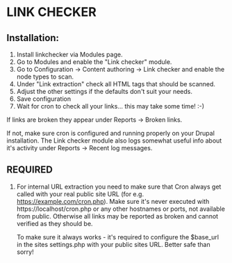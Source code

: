 
# LINK CHECKER

## Installation:

 1. Install linkchecker via Modules page.
 2. Go to Modules and enable the "Link checker" module.
 3. Go to Configuration -> Content authoring -> Link checker and enable the node types to scan.
 4. Under "Link extraction" check all HTML tags that should be scanned.
 5. Adjust the other settings if the defaults don't suit your needs.
 6. Save configuration
 7. Wait for cron to check all your links... this may take some time! :-)

If links are broken they appear under Reports -> Broken links.

If not, make sure cron is configured and running properly on your Drupal
installation. The Link checker module also logs somewhat useful info about it's
activity under Reports -> Recent log messages.

## REQUIRED

1. For internal URL extraction you need to make sure that Cron always get called
   with your real public site URL (for e.g. https://example.com/cron.php). Make
   sure it's never executed with https://localhost/cron.php or any other
   hostnames or ports, not available from public. Otherwise all links may be
   reported as broken and cannot verified as they should be.

   To make sure it always works - it's required to configure the $base_url in
   the sites settings.php with your public sites URL. Better safe than sorry!
